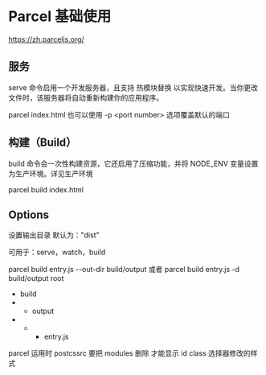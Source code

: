 # Parcel 基础使用

https://zh.parceljs.org/

## 服务
serve 命令启用一个开发服务器，且支持 热模块替换 以实现快速开发。当你更改文件时，该服务器将自动重新构建你的应用程序。

parcel index.html
也可以使用 -p \<port number> 选项覆盖默认的端口

## 构建（Build）
build 命令会一次性构建资源，它还启用了压缩功能，并将 NODE_ENV 变量设置为生产环境。详见生产环境

parcel build index.html

## Options
设置输出目录
默认为："dist"

可用于：serve，watch，build

parcel build entry.js --out-dir build/output
或者
parcel build entry.js -d build/output
root
- build
- - output
- - - entry.js

parcel 运用时 postcssrc 要把 modules 删除 才能显示 id class 选择器修改的样式
